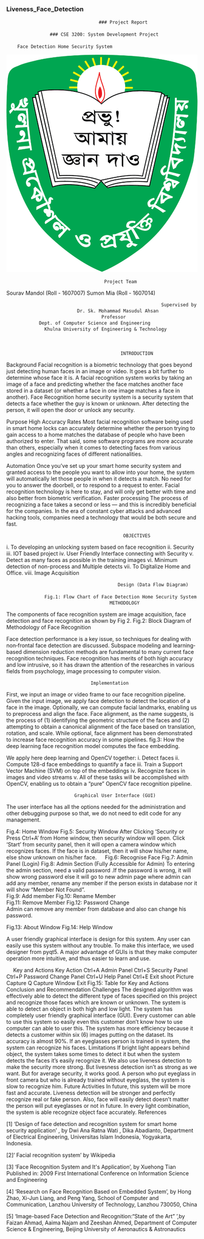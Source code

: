 ### Liveness_Face_Detection
                                                        
                                      ### Project Report

                    ### CSE 3200: System Development Project

        Face Detection Home Security System




![Image](images/logo.png)



                                   
                                        Project Team

Sourav Mandol (Roll - 1607007)
                                      Sumon Mia (Roll - 1607014)

                                                             Supervised by
                              Dr. Sk. Mohammad Masudul Ahsan
                                       Professor
                Dept. of Computer Science and Engineering
                  Khulna University of Engineering & Technology



                                              INTRODUCTION
Background
Facial recognition is a biometric technology that goes beyond just detecting human faces in an image or video. It goes a bit further to determine whose face it is. A facial recognition system works by taking an image of a face and predicting whether the face matches another face stored in a dataset (or whether a face in one image matches a face in another). 
Face Recognition home security system is a security system that detects a face whether the guy is known or unknown. After detecting the person, it will open the door or unlock any security.

Purpose
High Accuracy Rates
Most facial recognition software being used in smart home locks can accurately determine whether the person trying to gain access to a home matches the database of people who have been authorized to enter. That said, some software programs are more accurate than others, especially when it comes to detecting faces from various angles and recognizing faces of different nationalities.

Automation
Once you’ve set up your smart home security system and granted access to the people you want to allow into your home, the system will automatically let those people in when it detects a match. No need for you to answer the doorbell, or to respond to a request to enter.
Facial recognition technology is here to stay, and will only get better with time and also better from biometric verification. 
Faster processing
The process of recognizing a face takes a second or less — and this is incredibly beneficial for the companies. In the era of constant cyber attacks and advanced hacking tools, companies need a technology that would be both secure and fast.
                         
                                               OBJECTIVES
i.	To developing an unlocking system based on face recognition
ii.	Security
iii.	IOT based project
iv.	User Friendly Interface connecting with Security
v.	Detect as many faces as possible in the training images
vi.	Minimum detection of non-process and Multiple detects
vii.	To Digitalize Home and Office.
viii.	Image  Acquisition
                                   

                                             Design (Data Flow Diagram)
                                     
                  Fig.1: Flow Chart of Face Detection Home Security System
                                          METHODOLOGY
The components of face recognition system are image acquisition, face detection and face recognition as shown by Fig 2.
           Fig.2: Block Diagram of Methodology of Face Recognition

Face detection performance is a key issue, so techniques for dealing with non‐frontal face detection are discussed. Subspace modeling and learning‐based dimension reduction methods are fundamental to many current face recognition techniques. Face recognition has merits of both high accuracy and low intrusive, so it has drawn the attention of the researches in various fields from psychology, image processing to computer vision.


 
 
	                               Implementation          
First, we input an image or video frame to our face recognition pipeline. Given the input image, we apply face detection to detect the location of a face in the image. Optionally, we can compute facial landmarks, enabling us to preprocess and align the face.
Face alignment, as the name suggests, is the process of (1) identifying the geometric structure of the faces and (2) attempting to obtain a canonical alignment of the face based on translation, rotation, and scale.
While optional, face alignment has been demonstrated to increase face recognition accuracy in some pipelines.
fig.3: How the deep learning face recognition model computes the face embedding.


We apply here deep learning and OpenCV together:
i. Detect faces
ii. Compute 128-d face embeddings to quantify a face
iii. Train a Support Vector Machine (SVM) on top of the embeddings
iv. Recognize faces in images and video streams
v. All of these tasks will be accomplished with OpenCV, enabling us to obtain a “pure” OpenCV face recognition pipeline.


                         








                             Graphical User Interface (GUI)
The user interface has all the options needed for the administration and other debugging purpose so that, we do not need to edit code for any management.
               
Fig.4: Home Window                                 Fig.5: Security Window
After Clicking ‘Security or Press Ctrl+A’ from Home window, then security window will open. Click ‘Start’ from security panel, then it will open a camera window which recognizes faces. If the face is in dataset, then it will show his/her name, else show unknown on his/her face. 
 
Fig.6: Recognise Face                               Fig.7: Admin Panel (Login)
                        Fig.8: Admin Section (Fully Accessible for Admin)
To entering the admin section, need a valid password .If the password is wrong, it will show wrong password else it will go to new admin page where admin can add any member, rename  any member if the person exists in database nor it will show “Member Not Found”.      
      Fig.9: Add member                        Fig.10: Rename Member  
     Fig.11: Remove Member       Fig.12: Password Change          
Admin can remove any member from database and also can change his password.

                         
Fig.13: About Window                              Fig.14: Help Window                         

A user friendly graphical interface is design for this system. Any user can easily use this system without any trouble. To make this interface, we used designer from pyqt5. A major advantage of GUIs is that they make computer operation more intuitive, and thus easier to learn and use.

 
                                        Key and Actions
Key	Action
Ctrl+A	Admin Panel
Ctrl+S	Security Panel
Ctrl+P	Password Change Panel
Ctrl+U	Help Panel
Ctrl+E	Exit
shoot	Picture Capture
Q	Capture Window Exit
                     Fig.15: Table for Key and Actions
                               Conclusion and Recommendation
Challenges
The designed algorithm was effectively able to detect the different type of faces specified on this project and recognize those faces which are known or unknown. The system is able to detect an object in both high and low light. The system has completely user friendly graphical interface (GUI). Every customer can able to use this system so easily even this customer don’t know how to use computer can able to user this. The system has more efficiency because it detects a customer within six (6) images putting on the dataset. Its accuracy is almost 90%. If an eyeglasses person is trained in system, the system can recognize his faces.
Limitations
If bright light appears behind object, the system takes some times to detect it but when the system detects the faces it’s easily recognize it. We also use liveness detection to make the security more strong. But livesness detection isn’t as strong as we want. But for average security, it works good. A person who put eyeglass in front camera but who is already trained without eyeglass, the system is slow to recognize him. 
Future Activities
In future, this system will be more fast and accurate. Liveness detection will be stronger and perfectly recognize real or fake person. Also, face will easily detect doesn’t matter the person will put eyeglasses or not in future. In every light combination, the system is able recognize object face accurately.
                                          References

[1]  ‘Design of face detection and recognition system for smart home security application’ , by Dwi Ana Ratna Wati , Dika Abadianto, Department of Electrical Engineering, Universitas Islam Indonesia, Yogyakarta, Indonesia.

[2]’ Facial recognition system’ by Wikipedia

[3] ‘Face Recognition System and It's Application’, by Xuehong Tian Published in: 2009 First International Conference on Information Science and Engineering

[4] ‘Research on Face Recognition Based on Embedded System’, by Hong Zhao, Xi-Jun Liang, and Peng Yang, School of Computer and Communication, Lanzhou University of Technology, Lanzhou 730050, China

[5] ‘Image-based Face Detection and Recognition:“State of the Art” ’,by Faizan Ahmad, Aaima Najam and Zeeshan Ahmed, Department of Computer Science & Engineering, Beijing University of Aeronautics & Astronautics


 
